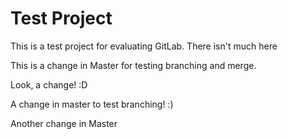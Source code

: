 # Test Project

This is a test project for evaluating GitLab. There isn't much here

This is a change in Master for testing branching and merge.


Look, a change! :D

A change in master to test branching! :)


Another change in Master


